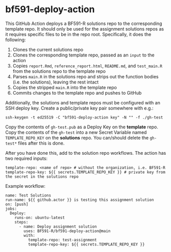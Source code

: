 # bf591-deploy-action

This GitHub Action deploys a BF591-R solutions repo to the corresponding
template repo. It should only be used for the assignment solutions repos as it
requires specific files to be in the repo root. Specifically, it does the
following:

1. Clones the current solutions repo
2. Clones the corresponding template repo, passed as an `input` to the action
3. Copies `report.Rmd`, `reference_report.html`, `README.md`, and `test_main.R`
   from the solutions repo to the template repo
4. Parses `main.R` in the solutions repo and strips out the function bodies
   (i.e. the solutions), leaving the rest intact
5. Copies the stripped `main.R` into the template repo
6. Commits changes to the template repo and pushes to GitHub

Additionally, the solutions and template repos must be configured with an
SSH deploy key. Create a public/private key pair somewhere with e.g.:

```
ssh-keygen -t ed25519 -C "bf591-deploy-action key" -N "" -f ./gh-test
```

Copy the contents of `gh-test.pub` as a Deploy Key on the **template** repo.
Copy the contents of the `gh-test` into a new Secret Variable named
`TEMPLATE_REPO_KEY` on the **solutions** repo. You can/should delete the
`gh-test*` files after this is done.

After you have done this, add to the solution repo workflows. The action
has two required inputs:

```
template-repo: <name of repo> # without the organization, i.e. BF591-R
template-repo-key: ${{ secrets.TEMPLATE_REPO_KEY }} # private key from the secret in the solutions repo
```

Example workflow:

```
name: Test Solutions
run-name: ${{ github.actor }} is testing this assignment solution
on: [push]
jobs:
  Deploy:
    runs-on: ubuntu-latest
    steps:
      - name: Deploy assignment solution
        uses: BF591-R/bf591-deploy-action@main
        with:
          template-repo: test-assignment
          template-repo-key: ${{ secrets.TEMPLATE_REPO_KEY }}
```
